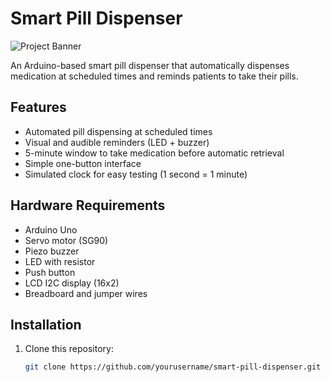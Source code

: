 # Smart Pill Dispenser

![Project Banner](docs/images/circuit-diagram.png)

An Arduino-based smart pill dispenser that automatically dispenses medication at scheduled times and reminds patients to take their pills.

## Features

- Automated pill dispensing at scheduled times
- Visual and audible reminders (LED + buzzer)
- 5-minute window to take medication before automatic retrieval
- Simple one-button interface
- Simulated clock for easy testing (1 second = 1 minute)

## Hardware Requirements

- Arduino Uno
- Servo motor (SG90)
- Piezo buzzer
- LED with resistor
- Push button
- LCD I2C display (16x2)
- Breadboard and jumper wires

## Installation

1. Clone this repository:
   ```bash
   git clone https://github.com/yourusername/smart-pill-dispenser.git